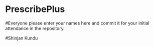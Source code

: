 # PrescribePlus
#Everyone please enter your names here and commit it for your initial attendance in the repository.


#Shinjan Kundu
